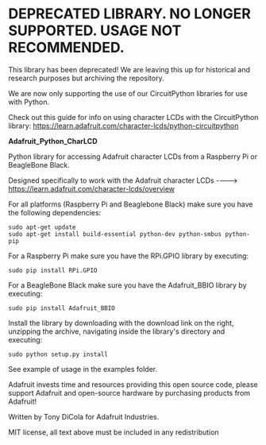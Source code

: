 DEPRECATED LIBRARY. NO LONGER SUPPORTED. USAGE NOT RECOMMENDED.
=======================

This library has been deprecated! We are leaving this up for historical and research purposes but archiving the repository.

We are now only supporting the use of our CircuitPython libraries for use with Python. 

Check out this guide for info on using character LCDs with the CircuitPython library: https://learn.adafruit.com/character-lcds/python-circuitpython


**Adafruit_Python_CharLCD**

Python library for accessing Adafruit character LCDs from a Raspberry Pi or BeagleBone Black.

Designed specifically to work with the Adafruit character LCDs ----> https://learn.adafruit.com/character-lcds/overview

For all platforms (Raspberry Pi and Beaglebone Black) make sure you have the following dependencies:

````
sudo apt-get update
sudo apt-get install build-essential python-dev python-smbus python-pip
````

For a Raspberry Pi make sure you have the RPi.GPIO library by executing:

````
sudo pip install RPi.GPIO
````

For a BeagleBone Black make sure you have the Adafruit_BBIO library by executing:

````
sudo pip install Adafruit_BBIO
````

Install the library by downloading with the download link on the right, unzipping the archive, navigating inside the library's directory and executing:

````
sudo python setup.py install
````

See example of usage in the examples folder.

Adafruit invests time and resources providing this open source code, please support Adafruit and open-source hardware by purchasing products from Adafruit!

Written by Tony DiCola for Adafruit Industries.

MIT license, all text above must be included in any redistribution
